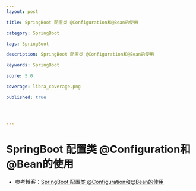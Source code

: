 ```yaml
---
layout: post

title: SpringBoot 配置类 @Configuration和@Bean的使用

category: SpringBoot

tags: SpringBoot

description: SpringBoot 配置类 @Configuration和@Bean的使用

keywords: SpringBoot

score: 5.0

coverage: libra_coverage.png

published: true




---
```


# SpringBoot 配置类 @Configuration和@Bean的使用

- 参考博客：[SpringBoot 配置类 @Configuration和@Bean的使用](https://blog.csdn.net/flyconley/article/details/115671809)

